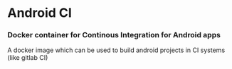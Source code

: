 # Android CI

### Docker container for Continous Integration for Android apps

A docker image which can be used to build android projects in CI systems (like gitlab CI)
